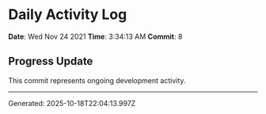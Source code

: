 # Daily Activity Log

**Date**: Wed Nov 24 2021
**Time**: 3:34:13 AM
**Commit**: 8

## Progress Update

This commit represents ongoing development activity.

---
Generated: 2025-10-18T22:04:13.997Z
